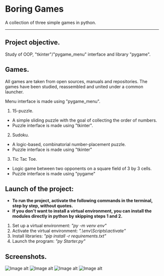 # Boring Games
 A collection of three simple games in python.
 ___

## Project objective.
Study of OOP, "tkinter"/"pygame_menu" interface and library "pygame".

## Games.

All games are taken from open sources, manuals and repositories. The games have been studied, reassembled and united under a common launcher.

Menu interface is made using "pygame_menu".

1. 15-puzzle.
  + A simple sliding puzzle with the goal of collecting the order of numbers.
  + Puzzle interface is made using "tkinter".
2. Sudoku.
  + A logic-based, combinatorial number-placement puzzle.
  + Puzzle interface is made using "tkinter"
3. Tic Tac Toe.
  + Logic game between two opponents on a square field of 3 by 3 cells.
  + Puzzle interface is made using "pygame"


## Launch of the project:
- __To run the project, activate the following commands in the terminal, step by step, without quotes.__
- __If you don't want to install a virtual environment, you can install the 
modules directly in python by skipping steps 1 and 2.__
1. Set up a virtual environment: 
 _"py -m venv env"_
2. Activate the virtual environment:
 _".\env\Scripts\activate"_
3. Install libraries:
 _"pip install -r requirements.txt"_
4.  Launch the program:
 _"py Starter.py"_


## Screenshots.
![Image alt](https://github.com/ArtemSova/Boring_Games/Menu.png)
![Image alt](https://github.com/ArtemSova/Boring_Games/Tag.png)
![Image alt](https://github.com/ArtemSova/Boring_Games/Sudoku.png)
![Image alt](https://github.com/ArtemSova/Boring_Games/Tic_Tac_Toe.png)
